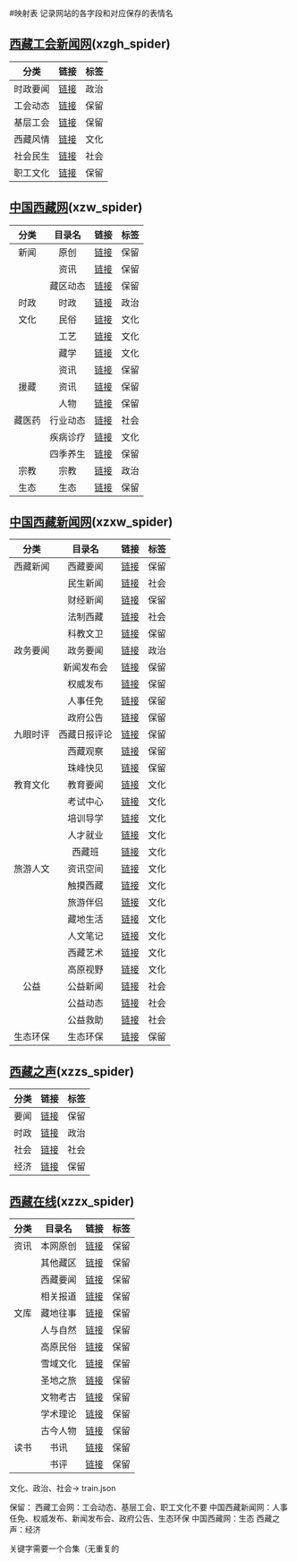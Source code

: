 #映射表
记录网站的各字段和对应保存的表情名

## [西藏工会新闻网](http://xz.workercn.cn/)(xzgh_spider)
| 分类 | 链接 | 标签 |
| :--: | :--: | :--: |
| 时政要闻 | [链接](http://xz.workercn.cn/10930/10930.shtml) | 政治 |
| 工会动态 | [链接](http://xz.workercn.cn/10850/10850.shtml) | 保留 |
| 基层工会 | [链接](http://xz.workercn.cn/10858/10858.shtml) | 保留 |
| 西藏风情 | [链接](http://xz.workercn.cn/29369/29369.shtml) | 文化 |
| 社会民生 | [链接](http://xz.workercn.cn/10864/10864.shtml) | 社会 |
| 职工文化 | [链接](http://xz.workercn.cn/29556/29556.shtml) | 保留 |

## [中国西藏网](http://www.tibet.cn/)(xzw_spider)
| 分类 | 目录名 | 链接 | 标签 |
| :--: | :--: | :--: | :--: |
| 新闻 | 原创 | [链接](http://www.tibet.cn/cn/news/yc/) |	保留 |
|     | 资讯 | [链接](http://www.tibet.cn/cn/news/zx/) | 保留 |
|     | 藏区动态 | [链接](http://www.tibet.cn/cn/news/zcdt/) | 保留 |
| 时政 | 时政 | [链接](http://www.tibet.cn/cn/politics/) | 政治 |
| 文化 | 民俗 | [链接](http://www.tibet.cn/cn/culture/ms/) | 文化 |
|     | 工艺 | [链接](http://www.tibet.cn/cn/culture/gy/) | 文化 |
|     | 藏学 | [链接](http://www.tibet.cn/cn/culture/zx/) | 文化 |
|     | 资讯 | [链接](http://www.tibet.cn/cn/culture/wx/) | 保留 |
| 援藏 | 资讯 | [链接](http://www.tibet.cn/cn/aid_tibet/news/) | 保留 |
|     | 人物 | [链接](http://www.tibet.cn/cn/aid_tibet/rw/) |	 保留 |
| 藏医药 | 行业动态 | [链接](http://www.tibet.cn/cn/medicine/news/) | 社会 |
|     | 疾病诊疗 | [链接](http://www.tibet.cn/cn/medicine/jbzl/) | 文化 |
|     | 四季养生 | [链接](http://www.tibet.cn/cn/medicine/sjys/) | 保留 |
| 宗教 | 宗教 | [链接](http://www.tibet.cn/cn/religion/) | 政治 |
| 生态 | 生态 | [链接](http://www.tibet.cn/cn/ecology/) |	保留 |

## [中国西藏新闻网](http://www.xzxw.com/)(xzxw_spider)
| 分类 | 目录名 | 链接 | 标签 |
| :--: | :--: | :--: | :--: |
| 西藏新闻 | 西藏要闻 | [链接](http://www.xzxw.com/xw/xzyw/) |	保留 |
|     | 民生新闻 | [链接](http://www.xzxw.com/xw/msxw/) |	社会 |
|     | 财经新闻 | [链接](http://www.xzxw.com/xw/cjxw/) |	保留 |
|     | 法制西藏 | [链接](http://www.xzxw.com/xw/fzxz/) |	社会 |
|     | 科教文卫 | [链接](http://www.xzxw.com/xw/kjww/) |	保留 |
| 政务要闻 | 政务要闻 | [链接](http://www.xzxw.com/zw/zwyw/) |	政治 |
|     | 新闻发布会 | [链接](http://www.xzxw.com/zw/xwfbh/) |	保留 |
|     | 权威发布 | [链接](http://www.xzxw.com/zw/qwfb/) |	保留 |
|     | 人事任免 | [链接](http://www.xzxw.com/zw/rsrm/) |	保留 |
|     | 政府公告 | [链接](http://www.xzxw.com/zw/zfgg/) |	保留 |
| 九眼时评 | 西藏日报评论 | [链接](http://www.xzxw.com/jysp/xzrbpl/) |	保留 |
|     | 西藏观察 | [链接](http://www.xzxw.com/jysp/xzgc/) | 保留 |
|     | 珠峰快见 | [链接](http://www.xzxw.com/jysp/zfkj/) | 保留 |
| 教育文化 | 教育要闻 | [链接](http://www.xzxw.com/wh/jyyw/) |	文化 |
|     | 考试中心 | [链接](http://www.xzxw.com/wh/kszx/) |	文化 |
|     | 培训导学 | [链接](http://www.xzxw.com/wh/pxdx/) |	文化 |
|     | 人才就业 | [链接](http://www.xzxw.com/wh/rcjy/) |	文化 |
|     | 西藏班 | [链接](http://www.xzxw.com/wh/xzb/) |	文化 |
| 旅游人文 | 资讯空间 | [链接](http://www.xzxw.com/lyrw/zxkj/) | 文化 |
|     | 触摸西藏 | [链接](http://www.xzxw.com/lyrw/cmxz/) | 文化 |
|     | 旅游伴侣 | [链接](http://www.xzxw.com/lyrw/lybl/) | 文化 |
|     | 藏地生活 | [链接](http://www.xzxw.com/lyrw/zdsh/) | 文化 |
|     | 人文笔记 | [链接](http://www.xzxw.com/lyrw/rwbj/) | 文化 |
|     | 西藏艺术 | [链接](http://www.xzxw.com/lyrw/xzys/) | 文化 |
|     | 高原视野 | [链接](http://www.xzxw.com/lyrw/gysy/) | 文化 |
| 公益 | 公益新闻 | [链接](http://www.xzxw.com/gongyi_5554/gyxw/) | 社会 |
|     | 公益动态 | [链接](http://www.xzxw.com/gongyi_5554/dongtai/) | 社会 |
|     | 公益救助 | [链接](http://www.xzxw.com/gongyi_5554/help/) | 社会 |
| 生态环保 | 生态环保 | [链接](http://www.xzxw.com/xw/shengthb/) |	保留 |

## [西藏之声](http://www.vtibet.com/)(xzzs_spider)
| 分类 | 链接 | 标签 |
| :--: | :--: | :--: |
| 要闻 | [链接](http://www.vtibet.com/xw_702/yw_705/) | 保留 |
| 时政 | [链接](http://www.vtibet.com/xw_702/sz_704/) | 政治 |
| 社会 | [链接](http://www.vtibet.com/xw_702/sh_709/) | 社会 |
| 经济 | [链接](http://www.vtibet.com/xw_702/jj_710/) | 保留 |

## [西藏在线](http://www.tibetol.cn/)(xzzx_spider)
| 分类 | 目录名 | 链接 | 标签 |
| :--: | :--: | :--: | :--: |
| 资讯 | 本网原创 | [链接](http://www.tibetol.cn/html/zixun/bwyc/) | 保留 |
|     | 其他藏区 | [链接](http://www.tibetol.cn/html/zixun/qitazangqu/) | 保留 |
|     | 西藏要闻 | [链接](http://www.tibetol.cn/html/zixun/xizangyaowen/) | 保留 |
|     | 相关报道 | [链接](http://www.tibetol.cn/html/zixun/xgbd/) | 保留 |
| 文库 | 藏地往事 | [链接](http://www.tibetol.cn/html/wenzhai/zdws/) | 保留 |
|     | 人与自然 | [链接](http://www.tibetol.cn/html/wenzhai/ryzr/) | 保留 |
|     | 高原民俗 | [链接](http://www.tibetol.cn/html/wenzhai/gyms/) | 保留 |
|     | 雪域文化 | [链接](http://www.tibetol.cn/html/wenzhai/yxwh/) | 保留 |
|     | 圣地之旅 | [链接](http://www.tibetol.cn/html/wenzhai/sdzl/) | 保留 |
|     | 文物考古 | [链接](http://www.tibetol.cn/html/wenzhai/wwkg/) | 保留 |
|     | 学术理论 | [链接](http://www.tibetol.cn/html/wenzhai/wxxs/) | 保留 |
|     | 古今人物 | [链接](http://www.tibetol.cn/html/wenzhai/gjrw/) | 保留 |
| 读书 | 书讯 | [链接](http://www.tibetol.cn/html/dushu/sx/) | 保留 |
|     | 书评 | [链接](http://www.tibetol.cn/html/dushu/sp/) | 保留 |


文化、政治、社会-> train.json

保留：
西藏工会网：工会动态、基层工会、职工文化不要
中国西藏新闻网：人事任免、权威发布、新闻发布会、政府公告、生态环保
中国西藏网：生态
西藏之声：经济


关键字需要一个合集（无重复的
